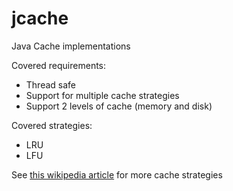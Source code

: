 # jcache
Java Cache implementations

Covered requirements:
 - Thread safe
 - Support for multiple cache strategies
 - Support 2 levels of cache (memory and disk)

Covered strategies:
 - LRU
 - LFU

See [this wikipedia article][1] for more cache strategies

[1]: https://en.wikipedia.org/wiki/Cache_replacement_policies
